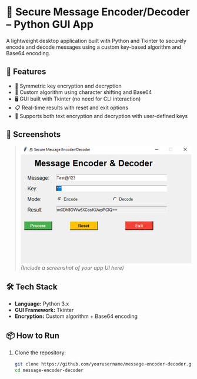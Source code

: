 # 🔐 Secure Message Encoder/Decoder – Python GUI App

A lightweight desktop application built with Python and Tkinter to securely encode and decode messages using a custom key-based algorithm and Base64 encoding.

## 🚀 Features

- 🔑 Symmetric key encryption and decryption
- 🧠 Custom algorithm using character shifting and Base64
- 🖥️ GUI built with Tkinter (no need for CLI interaction)
- 📋 Real-time results with reset and exit options
- 📝 Supports both text encryption and decryption with user-defined keys

## 📸 Screenshots

> ![App Screenshot](screenshot.png)  
*(Include a screenshot of your app UI here)*

## 🛠️ Tech Stack

- **Language:** Python 3.x
- **GUI Framework:** Tkinter
- **Encryption:** Custom algorithm + Base64 encoding

## 📦 How to Run

1. Clone the repository:
   ```bash
   git clone https://github.com/yourusername/message-encoder-decoder.git
   cd message-encoder-decoder
